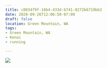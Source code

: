 ```yaml
---
title: c0034f9f-16b4-433d-b741-8272b6719bb2
date: 2020-09-26T12:06:50-07:00
draft: false
location: Green Mountain, WA
tags:
- Green Mountain, WA
- Kenai
- running

---
```

![](https://d17enza3bfujl8.cloudfront.net/c0034f9f-16b4-433d-b741-8272b6719bb2.jpg)
